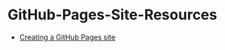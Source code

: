 # GitHub-Pages-Site-Resources
- [Creating a GitHub Pages site](https://docs.github.com/en/pages/getting-started-with-github-pages/creating-a-github-pages-site)
